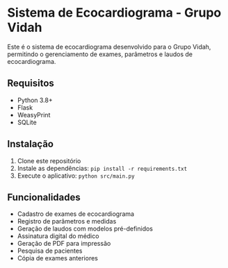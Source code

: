 # Sistema de Ecocardiograma - Grupo Vidah

Este é o sistema de ecocardiograma desenvolvido para o Grupo Vidah, permitindo o gerenciamento de exames, parâmetros e laudos de ecocardiograma.

## Requisitos

- Python 3.8+
- Flask
- WeasyPrint
- SQLite

## Instalação

1. Clone este repositório
2. Instale as dependências: `pip install -r requirements.txt`
3. Execute o aplicativo: `python src/main.py`

## Funcionalidades

- Cadastro de exames de ecocardiograma
- Registro de parâmetros e medidas
- Geração de laudos com modelos pré-definidos
- Assinatura digital do médico
- Geração de PDF para impressão
- Pesquisa de pacientes
- Cópia de exames anteriores
